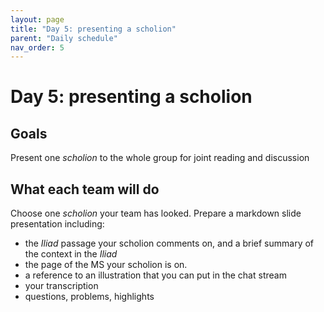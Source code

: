 ```yaml
---
layout: page
title: "Day 5: presenting a scholion"
parent: "Daily schedule"
nav_order: 5
---
```


# Day 5: presenting a scholion


## Goals

Present one *scholion* to the whole group for joint reading and discussion

## What each team will do

Choose one *scholion* your team has looked.  Prepare a markdown slide presentation including:

- the *Iliad* passage your scholion comments on, and a brief summary of the context in the *Iliad*
- the page of the MS your scholion is on.  
- a reference to an illustration that you can put in the chat stream
- your transcription
- questions, problems, highlights